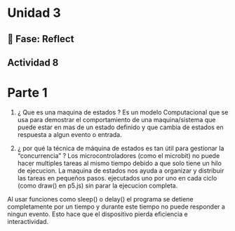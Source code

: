 # Unidad 3


## 🤔 Fase: Reflect
## Actividad 8 

# Parte 1 
1. ¿ Que es una maquina de estados ?
Es un modelo Computacional que se usa para demostrar el comportamiento de una maquina/sistema que puede estar en mas de un estado definido y que cambia de estados en respuesta a algun evento o entrada.

2. ¿ por qué la técnica de máquina de estados es tan útil para gestionar la “concurrencia” ?
Los microcontroladores (como el microbit) no puede hacer multiples tareas al mismo tiempo debido a que solo tiene un hilo de ejecucion. La maquina de estados nos ayuda a organizar y distribuir las tareas en pequeños pasos. ejecutados uno por uno en cada ciclo (como draw() en p5.js) sin parar la ejecucion completa.

Al usar funciones como sleep() o delay() el programa se detiene completamente por un tiempo y durante este tiempo no puede responder a ningun evento. Esto hace que el dispositivo pierda eficiencia e interactividad. 
